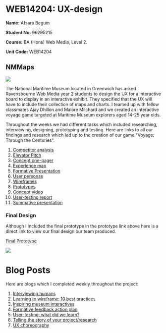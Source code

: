 # WEB14204: UX-design

**Name:** Afsara Begum

**Student No:** 96295215

**Course:** BA (Hons) Web Media, Level 2.

**Unit Code:** WEB14204


## NMMaps


![](https://s11.postimg.org/3wjhclosj/1_intro_screen.jpg)


The National Maritime Museum located in Greenwich has asked Ravensbourne Web Media year 2 students to design the UX for a interactive board to display in an interactive exhibit. They specified that the UX will have to include their collection of maps and charts. I teamed up with fellow classmates Ajay Dhillon and Malore Milchard and we created an interactive voyage game targeted at Maritime Museum explorers aged 14-25 year olds. 

Throughout the weeks we had different tasks which included researching, interviewing, designing, prototyping and testing. Here are links to all our findings and research which led up to the creation of our game "Voyage: Through the Centuries".

1. [Competitor analysis](https://docs.google.com/a/students.rave.ac.uk/document/d/1Bv6igzCkdYoOO0XFCU6IE4Qh88CdzLRDyCa5tepFx1c/edit?usp=sharing)
2. [Elevator Pitch](https://docs.google.com/a/students.rave.ac.uk/document/d/1lD_9ruakVR5p5Sxy4kjXpG2C20LFTKA0vK38XYKq8iM/edit?usp=sharing)
3. [Concept one-pager](https://drive.google.com/a/students.rave.ac.uk/file/d/0B0og3l7c9_15T3ZxYW5qenE0VXc/view?usp=sharing)
4. [Experience map](https://docs.google.com/a/students.rave.ac.uk/presentation/d/1CtL5lRaSW3RNxVtiC4B7OMnC57Td1ocb3zWQK6VlR80/edit?usp=sharing)
5. [Formative Presentation](https://docs.google.com/a/students.rave.ac.uk/presentation/d/1yGq3Cb5eNKwbVFgrVdxYTGy2kBoTW3yRwhyHAG_qk1U/edit?usp=sharing)
6. [User personas](https://docs.google.com/a/students.rave.ac.uk/document/d/1QeV7lGX2b0An7CpAWhmwzkfC1cKxe0frF4ssgA3e8Cs/edit?usp=sharing)
7. [Wireframes](https://docs.google.com/a/students.rave.ac.uk/presentation/d/1I8OHhCKIDu3jRtUU9bjh4m_2-p9g0GkH2jCEj4ewbW4/edit?usp=sharing) 
8. [Prototypes](https://docs.google.com/a/students.rave.ac.uk/presentation/d/1sF_dgjsGLQ2crJqPmKKt37iNXFjqw60QUKNCObeDxd8/edit?usp=sharing)
9. [Concept video](https://spark.adobe.com/video/RXDMDgF9HW4fg)
10. [User-testing report](https://docs.google.com/a/students.rave.ac.uk/document/d/1aR2LctckTnuVDYbJK-hy-16PxhwzWAO1JiIkGE0hQ7w/edit?usp=sharing)
11. [Summative presentation](https://docs.google.com/a/students.rave.ac.uk/presentation/d/1efUTWvZYxMSzecAY2Ze5VYNy2OdYuKtHATMlpkA3KAs/edit?usp=sharing)

### Final Design

Although I included the final prototype in the prototype link above here is a direct link to view our final design our team produced.

[Final Prototype](https://invis.io/JHATF98A3#/221953939_1_Intro_Screen)

![](https://s7.postimg.org/ui3na9syz/17_level_2_timer_dv.jpg)


# Blog Posts


Here are blogs which I completed weekly throughout the project:

1. [Interviewing humans](https://medium.com/ux-design-unit/interviewing-humans-review-826f5b22f14f#.5wmwikbj4)
2. [Learning to wireframe: 10 best practices](https://medium.com/ux-design-unit/learning-to-wireframe-4475a3dc9ef7#.kqk0t1i8r)
3. [Inspiring museum interactives](https://medium.com/ux-design-unit/inspiring-museum-interactives-7ad8a529d6cc#.8h2v24xeo)
4. [Formative feedback action plan](https://medium.com/ux-design-unit/formative-feedback-action-plan-f1a15792cbe9#.rqocfj7o6)
5. [User-testing: what did we learn?](https://medium.com/ux-design-unit/user-testing-what-did-we-learn-32a415da5fa6#.r0zxtygjs)
6. [Telling the story of your project/research](https://medium.com/ux-design-unit/telling-the-story-of-your-project-research-db2be073c9b2#.13cneaxi2)
7. [UX choreography](https://medium.com/ux-design-unit/ux-choreography-a9c0f02d9e08#.6ddby3ujb)
